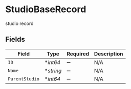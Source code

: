 # StudioBaseRecord

studio record


## Fields

| Field              | Type               | Required           | Description        |
| ------------------ | ------------------ | ------------------ | ------------------ |
| `ID`               | **int64*           | :heavy_minus_sign: | N/A                |
| `Name`             | **string*          | :heavy_minus_sign: | N/A                |
| `ParentStudio`     | **int64*           | :heavy_minus_sign: | N/A                |